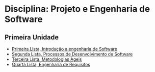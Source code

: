 # Disciplina: Projeto e Engenharia de Software

## Primeira Unidade

- [Primeira Lista, Introdução a engenharia de Software](lista_1_primeira_unidade.md)
- [Segunda Lista, Processos de Desenvolvimento de Software](lista_2_primeira_unidade.md)
- [Terceira Lista, Metodologias Ágeis](lista_3_primeira_unidade.md)
- [Quarta Lista, Engenharia de Requisitos](lista_4_primeira_unidade.md)
